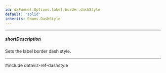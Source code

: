 ```yaml
---
id: dxFunnel.Options.label.border.dashStyle
default: 'solid'
inherits: Enums.DashStyle
---
```

---
##### shortDescription
Sets the label border dash style.

---
#include dataviz-ref-dashstyle